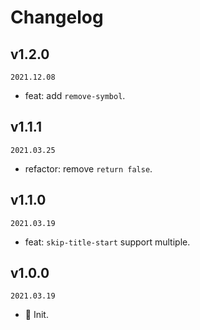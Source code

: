 # Changelog

## v1.2.0

`2021.12.08`

- feat: add `remove-symbol`.

## v1.1.1

`2021.03.25`

- refactor: remove `return false`.

## v1.1.0

`2021.03.19`

- feat: `skip-title-start` support multiple.

## v1.0.0

`2021.03.19`

- 🎉 Init.
